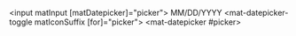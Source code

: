 <input matInput [matDatepicker]="picker">
<mat-hint>MM/DD/YYYY</mat-hint>
<mat-datepicker-toggle matIconSuffix [for]="picker"></mat-datepicker-toggle>
<mat-datepicker #picker></mat-datepicker>
